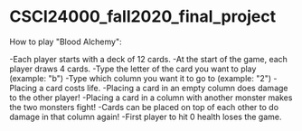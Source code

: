 # CSCI24000_fall2020_final_project


How to play "Blood Alchemy":

-Each player starts with a deck of 12 cards.
-At the start of the game, each player draws 4 cards.
-Type the letter of the card you want to play (example: "b")
-Type which column you want it to go to (example: "2")
-Placing a card costs life.
-Placing a card in an empty column does damage to the other player!
-Placing a card in a column with another monster makes the two monsters fight!
-Cards can be placed on top of each other to do damage in that column again!
-First player to hit 0 health loses the game.
